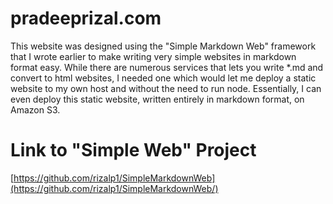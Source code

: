 # pradeeprizal.com
This website was designed using the "Simple Markdown Web" framework that I wrote earlier
to make writing very simple websites in markdown format easy. While there are numerous
services that lets you write *.md and convert to html websites, I needed one which would
let me deploy a static website to my own host and without the need to run node.
Essentially, I can even deploy this static website, written entirely in markdown format, on Amazon S3.

# Link to "Simple Web" Project
[https://github.com/rizalp1/SimpleMarkdownWeb](https://github.com/rizalp1/SimpleMarkdownWeb/)
